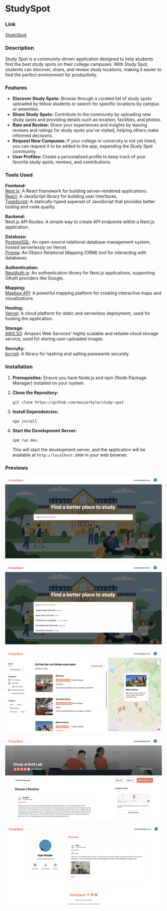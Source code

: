 # StudySpot

### Link

[StudySpot](https://study-spot-five.vercel.app/)

### Description

Study Spot is a community-driven application designed to help students find the best study spots on their college campuses. With Study Spot, students can discover, share, and review study locations, making it easier to find the perfect environment for productivity.

### Features

- **Discover Study Spots:** Browse through a curated list of study spots uploaded by fellow students or search for specific locations by campus or amenities.
- **Share Study Spots:** Contribute to the community by uploading new study spots and providing details such as location, facilities, and photos.
- **Rate and Review:** Share your experiences and insights by leaving reviews and ratings for study spots you've visited, helping others make informed decisions.
- **Request New Campuses:** If your college or university is not yet listed, you can request it to be added to the app, expanding the Study Spot community.
- **User Profiles:** Create a personalized profile to keep track of your favorite study spots, reviews, and contributions.

### Tools Used

**Frontend:** <br />
[Next.js](https://nextjs.org/): A React framework for building server-rendered applications. <br />
[React](https://reactjs.org/): A JavaScript library for building user interfaces. <br />
[TypeScript](https://www.typescriptlang.org/): A statically-typed superset of JavaScript that provides better tooling and code quality.

**Backend:** <br />
Next.js API Routes: A simple way to create API endpoints within a Next.js application.

**Database:** <br />
[PostgreSQL](https://www.postgresql.org/): An open-source relational database management system, hosted serverlessly on Vercel. <br />
[Prisma](https://www.prisma.io/): An Object-Relational Mapping (ORM) tool for interacting with databases.

**Authentication:** <br />
[NextAuth.js](https://next-auth.js.org/): An authentication library for Next.js applications, supporting OAuth providers like Google.

**Mapping:** <br />
[Mapbox API](https://www.mapbox.com/): A powerful mapping platform for creating interactive maps and visualizations.

**Hosting:** <br />
[Vercel](https://vercel.com/): A cloud platform for static and serverless deployment, used for hosting the application.

**Storage:** <br />
[AWS S3](https://aws.amazon.com/s3/): Amazon Web Services' highly scalable and reliable cloud storage service, used for storing user-uploaded images.

**Secruity:** <br />
[bcrypt](https://github.com/kelektiv/node.bcrypt.js): A library for hashing and salting passwords securely.

### Installation

1. **Prerequisites:** Ensure you have Node.js and npm (Node Package Manager) installed on your system.

2. **Clone the Repository:**

   ```
   git clone https://github.com/mosierkyle/study-spot
   ```

3. **Install Dependencies:**

   ```
   npm install
   ```

4. **Start the Development Server:**

   ```
   npm run dev
   ```

   This will start the development server, and the application will be available at `http://localhost:3000` in your web browser.

### Previews

![preview-look](public/previews/preview1.png)

![preview-look](public/previews/preview2.png)

![preview-look](public/previews/preview3.png)

![preview-look](public/previews/preview4.png)

![preview-look](public/previews/preview5.png)
